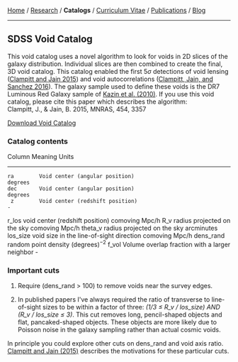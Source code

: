 <div class="container">

[Home](index.html) /
[Research](research.html) / 
**Catalogs** /
[Curriculum Vitae](cvitae.html) / 
[Publications](publications.html) /
[Blog](blog.html)

***

## SDSS Void Catalog

This void catalog uses a novel algorithm to look for voids in 2D slices of the galaxy distribution.
Individual slices are then combined to create the final, 3D void catalog.
This catalog enabled the first $5\sigma$ detections of void lensing ([Clampitt and Jain 2015](http://adsabs.harvard.edu/abs/2015MNRAS.454.3357C)) and void autocorrelations ([Clampitt, Jain, and Sanchez 2016](http://adsabs.harvard.edu/abs/2016MNRAS.456.4425C)).
The galaxy sample used to define these voids is the DR7 Luminous Red Galaxy sample of [Kazin et al. (2010)](http://adsabs.harvard.edu/abs/2010ApJ...710.1444K).
If you use this void catalog, please cite this paper which describes the algorithm:\
Clampitt, J., & Jain, B. 2015, MNRAS, 454, 3357

<a href="voids_clampitt-jain_SDSS_lrg-tracers.fit" download>Download Void Catalog</a>

### Catalog contents

Column        Meaning                                                    Units
-----------   -------------------------------------                      ----------
    ra        Void center (angular position)                             degrees
    dec       Void center (angular position)                             degrees
     z        Void center (redshift position)                               -
   r_los       void center (redshift position)                           comoving Mpc/h
    R_v        radius projected on the sky                                comoving Mpc/h
  theta_v      radius projected on the sky                                arcminutes
 los_size      void size in the line-of-sight direction                   comoving Mpc/h
 dens_rand     random point density                                       (degrees)$^{-2}$
   f_vol       Volume overlap fraction with a larger neighbor              -

### Important cuts

1. Require (dens_rand > 100) to remove voids near the survey edges.

2. In published papers I've always required the ratio of transverse to line-of-sight sizes to be within a factor of three:
*(1/3 $\leq$ R_v / los_size) AND (R_v / los_size $\leq$ 3)*.
This cut removes long, pencil-shaped objects and flat, pancaked-shaped objects.
These objects are more likely due to Poisson noise in the galaxy sampling rather than actual cosmic voids.

In principle you could explore other cuts on dens_rand and void axis ratio.
[Clampitt and Jain (2015)](http://adsabs.harvard.edu/abs/2015MNRAS.454.3357C)
describes the motivations for these particular cuts.


</div>